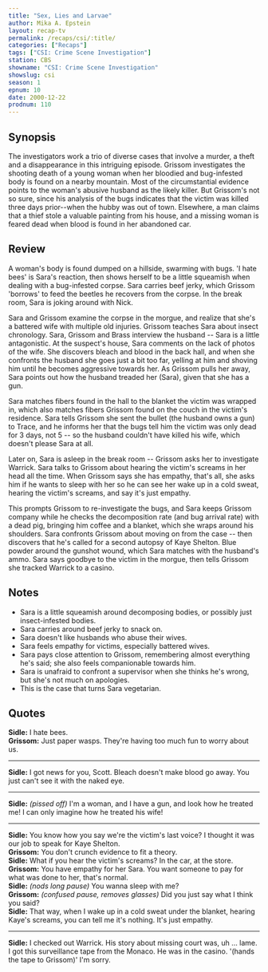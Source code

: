 ```yaml
---
title: "Sex, Lies and Larvae"
author: Mika A. Epstein
layout: recap-tv
permalink: /recaps/csi/:title/
categories: ["Recaps"]
tags: ["CSI: Crime Scene Investigation"]
station: CBS
showname: "CSI: Crime Scene Investigation"
showslug: csi
season: 1
epnum: 10
date: 2000-12-22
prodnum: 110  
---
```


## Synopsis

The investigators work a trio of diverse cases that involve a murder, a theft and a disappearance in this intriguing episode. Grissom investigates the shooting death of a young woman when her bloodied and bug-infested body is found on a nearby mountain. Most of the circumstantial evidence points to the woman's abusive husband as the likely killer. But Grissom's not so sure, since his analysis of the bugs indicates that the victim was killed three days prior--when the hubby was out of town. Elsewhere, a man claims that a thief stole a valuable painting from his house, and a missing woman is feared dead when blood is found in her abandoned car.

## Review

A woman's body is found dumped on a hillside, swarming with bugs. 'I hate bees' is Sara's reaction, then shows herself to be a little squeamish when dealing with a bug-infested corpse. Sara carries beef jerky, which Grissom 'borrows' to feed the beetles he recovers from the corpse. In the break room, Sara is joking around with Nick.

Sara and Grissom examine the corpse in the morgue, and realize that she's a battered wife with multiple old injuries. Grissom teaches Sara about insect chronology. Sara, Grissom and Brass interview the husband -- Sara is a little antagonistic. At the suspect's house, Sara comments on the lack of photos of the wife. She discovers bleach and blood in the back hall, and when she confronts the husband she goes just a bit too far, yelling at him and shoving him until he becomes aggressive towards her. As Grissom pulls her away, Sara points out how the husband treaded her (Sara), given that she has a gun.

Sara matches fibers found in the hall to the blanket the victim was wrapped in, which also matches fibers Grissom found on the couch in the victim's residence. Sara tells Grissom she sent the bullet (the husband owns a gun) to Trace, and he informs her that the bugs tell him the victim was only dead for 3 days, not 5 -- so the husband couldn't have killed his wife, which doesn't please Sara at all.

Later on, Sara is asleep in the break room -- Grissom asks her to investigate Warrick. Sara talks to Grissom about hearing the victim's screams in her head all the time. When Grissom says she has empathy, that's all, she asks him if he wants to sleep with her so he can see her wake up in a cold sweat, hearing the victim's screams, and say it's just empathy.

This prompts Grissom to re-investigate the bugs, and Sara keeps Grissom company while he checks the decomposition rate (and bug arrival rate) with a dead pig, bringing him coffee and a blanket, which she wraps around his shoulders. Sara confronts Grissom about moving on from the case -- then discovers that he's called for a second autopsy of Kaye Shelton. Blue powder around the gunshot wound, which Sara matches with the husband's ammo. Sara says goodbye to the victim in the morgue, then tells Grissom she tracked Warrick to a casino.

## Notes

* Sara is a little squeamish around decomposing bodies, or possibly just insect-infested bodies.  
* Sara carries around beef jerky to snack on.  
* Sara doesn't like husbands who abuse their wives.  
* Sara feels empathy for victims, especially battered wives.  
* Sara pays close attention to Grissom, remembering almost everything he's said; she also feels companionable towards him.  
* Sara is unafraid to confront a supervisor when she thinks he's wrong, but she's not much on apologies.  
* This is the case that turns Sara vegetarian.

## Quotes

**Sidle:** I hate bees.  
**Grissom:** Just paper wasps. They're having too much fun to worry about us.  

- - -

**Sidle:** I got news for you, Scott. Bleach doesn't make blood go away. You just can't see it with the naked eye.

- - -

**Sidle:** _(pissed off)_ I'm a woman, and I have a gun, and look how he treated me! I can only imagine how he treated his wife!

- - -

**Sidle:** You know how you say we're the victim's last voice? I thought it was our job to speak for Kaye Shelton.  
**Grissom:** You don't crunch evidence to fit a theory.  
**Sidle:** What if you hear the victim's screams? In the car, at the store.  
**Grissom:** You have empathy for her Sara. You want someone to pay for what was done to her, that's normal.  
**Sidle:** _(nods_ _long pause)_ You wanna sleep with me?  
**Grissom:** _(confused pause, removes glasses)_ Did you just say what I think you said?  
**Sidle:** That way, when I wake up in a cold sweat under the blanket, hearing Kaye's screams, you can tell me it's nothing. It's just empathy.  

- - -

**Sidle:** I checked out Warrick. His story about missing court was, uh &#8230; lame. I got this surveillance tape from the Monaco. He was in the casino. '(hands the tape to Grissom)' I'm sorry.
